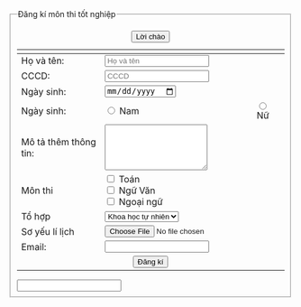 <html lang="en">
<head> <title> Đăng kí môn thi tốt nghiệp </title> </head>
<bodY> 
<form action="Đã xác nhận" method="get">
<fieldset> <legend> Đăng kí môn thi tốt nghiệp </legend> 
<table> 
<tr> 
<td> <caption> <input type="button" id="loichao" value="Lời chào"> </caption> </td>
</tr>
<tr> 
<td> <label for="hoten"> Họ và tên: </label></td>
<td> <input type="text" id="hoten" name="hoten" placeholder="Họ và tên" required> </td>
</tr>
<tr>
<td> <label for="cccd"> CCCD:</label></td>
<td> <input type="number" id="cccd" name="cccd" placeholder="CCCD" required> </td>
</tr>
<tr>
<td> <label for="date"> Ngày sinh: </label> </td>
<td> <input type="date" id="date" name="date" required> </td>
</tr>
<tr> 
<td> <label for="gt" > Ngày sinh: </label> </td>
<td> <input type="radio" id="gt1" name="gt"> Nam </td>
<td> <input type="radio" id="gt2" name="gt"> Nữ </td>
</tr>
<tr> 
<td> <label for="thongtin"> Mô tả thêm thông tin: </label> </td>
<td> <textarea rows="5" cols="20" maxlength="300" name="thongtin"> </textarea></td>
</tr>
<tr>
<td> <label for="monthi"> Môn thi </label> </td>
<td> <input type="checkbox" id="mt1" name="monthi"> Toán <br>
<input type="checkbox" id="mt2" name="monthi"> Ngữ Văn <br>
<input type="checkbox" id="mt3" name="monthi"> Ngoại ngữ </td>
</tr>
<tr> <td>
<label for="tohop"> Tổ hợp </label> </td>
<td> <select id="th1" name="tohop"> 
<option value="Khoa học tự nhiên"> Khoa học tự nhiên </option>
<option value="Khoa học xã hội"> Khoa học xã hội </option> </td>
</tr>
<tr>
<td> <label for="syll"> Sơ yếu lí lịch </label> </td>
<td> <input type="file" id="syll" name="syll" value="Chọn tệp"> </td>
</tr>
<tr> <td> <label for="email"> Email: </label> </td>
<td> <input type="text" id="email" name="email" required> </td></tr>
<tr> <td colspan="3" align="center"> <input type="submit" value="Đăng kí"> 
</td> 
</tr>



</table>
</body>


<input list="trinhduyet">
<datalist id="trinhduyet">
<option value="Opera">
<option value="Chrome">
<option value="Safari">
<option value="Firefox">
<option value="Microsoft Edge">
</datalist> 

</html>
